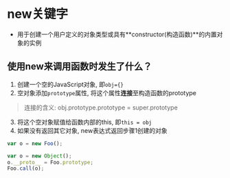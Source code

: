 # new关键字

- 用于创建一个用户定义的对象类型或具有**constructor(构造函数)**的内置对象的实例

## 使用new来调用函数时发生了什么？

1. 创建一个空的JavaScript对象, 即`obj={}`
2. 空对象添加`prototype`属性, 将这个属性**连接**至构造函数的prototype
> 连接的含义: obj.prototype.prototype = super.prototype
3. 将这个空对象赋值给函数内部的this, 即`this = obj`
4. 如果没有返回其它对象, new表达式返回步骤1创建的对象


```js
var o = new Foo();
```

```js
var o = new Object();
o.__proto__ = Foo.prototype;
Foo.call(o);
````
